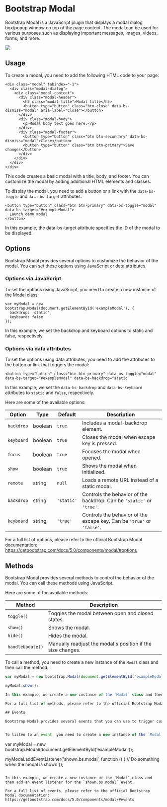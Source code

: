 # Bootstrap Modal

Bootstrap Modal is a JavaScript plugin that displays a modal dialog box/popup window on top of the page content. The modal can be used for various purposes such as displaying important messages, images, videos, forms, and more.

<img src="https://user-images.githubusercontent.com/95307102/221265434-84629fd4-56ed-4756-b533-21e29b5e1471.png">

## Usage

To create a modal, you need to add the following HTML code to your page:

````
<div class="modal" tabindex="-1">
  <div class="modal-dialog">
    <div class="modal-content">
      <div class="modal-header">
        <h5 class="modal-title">Modal title</h5>
        <button type="button" class="btn-close" data-bs-dismiss="modal" aria-label="Close"></button>
      </div>
      <div class="modal-body">
        <p>Modal body text goes here.</p>
      </div>
      <div class="modal-footer">
        <button type="button" class="btn btn-secondary" data-bs-dismiss="modal">Close</button>
        <button type="button" class="btn btn-primary">Save changes</button>
      </div>
    </div>
  </div>
</div>
````

This code creates a basic modal with a title, body, and footer. You can customize the modal by adding additional HTML elements and classes.

To display the modal, you need to add a button or a link with the `data-bs-toggle` and `data-bs-target` attributes:

````
<button type="button" class="btn btn-primary" data-bs-toggle="modal" data-bs-target="#exampleModal">
  Launch demo modal
</button>
````

In this example, the data-bs-target attribute specifies the ID of the modal to be displayed.

## Options

Bootstrap Modal provides several options to customize the behavior of the modal. You can set these options using JavaScript or data attributes.

### Options via JavaScript
To set the options using JavaScript, you need to create a new instance of the Modal class:

````
var myModal = new bootstrap.Modal(document.getElementById('exampleModal'), {
  backdrop: 'static',
  keyboard: false
});
````

In this example, we set the backdrop and keyboard options to static and false, respectively.

### Options via data attributes

To set the options using data attributes, you need to add the attributes to the button or link that triggers the modal:

````
<button type="button" class="btn btn-primary" data-bs-toggle="modal" data-bs-target="#exampleModal" data-bs-backdrop="static
````


In this example, we set the `data-bs-backdrop` and `data-bs-keyboard` attributes to `static` and `false`, respectively.

Here are some of the available options:

| Option       | Type      | Default   | Description                                                        |
| ------------ | --------- | --------- | ------------------------------------------------------------------ |
| `backdrop`   | boolean   | `true`    | Includes a modal-backdrop element.                                 |
| `keyboard`   | boolean   | `true`    | Closes the modal when escape key is pressed.                       |
| `focus`      | boolean   | `true`    | Focuses the modal when opened.                                     |
| `show`       | boolean   | `true`    | Shows the modal when initialized.                                  |
| `remote`     | string    | `null`    | Loads a remote URL instead of a static modal.                       |
| `backdrop`   | string    | `'static'` | Controls the behavior of the backdrop. Can be `'static'` or `'true'`. |
| `keyboard`   | string    | `'true'`  | Controls the behavior of the escape key. Can be `'true'` or `'false'`.  |

For a full list of options, please refer to the official Bootstrap Modal documentation: https://getbootstrap.com/docs/5.0/components/modal/#options

## Methods

Bootstrap Modal provides several methods to control the behavior of the modal. You can call these methods using JavaScript.

Here are some of the available methods:

| Method          | Description                                                      |
| --------------- | ---------------------------------------------------------------- |
| `toggle()`      | Toggles the modal between open and closed states.                |
| `show()`        | Shows the modal.                                                 |
| `hide()`        | Hides the modal.                                                 |
| `handleUpdate()`| Manually readjust the modal's position if the size changes.       |

To call a method, you need to create a new instance of the `Modal` class and then call the method:

```javascript
var myModal = new bootstrap.Modal(document.getElementById('exampleModal'));

myModal.show();

In this example, we create a new instance of the `Modal` class and then call the `show()` method to display the modal.

For a full list of methods, please refer to the official Bootstrap Modal documentation: https://getbootstrap.com/docs/5.0/components/modal/#methods

## Events

Bootstrap Modal provides several events that you can use to trigger custom actions. You can listen to these events using JavaScript.


To listen to an event, you need to create a new instance of the `Modal` class and then add an event listener:

````
var myModal = new bootstrap.Modal(document.getElementById('exampleModal'));

myModal.addEventListener('shown.bs.modal', function () {
  // Do something when the modal is shown
});
````

In this example, we create a new instance of the `Modal` class and then add an event listener for the `shown.bs.modal` event.

For a full list of events, please refer to the official Bootstrap Modal documentation: https://getbootstrap.com/docs/5.0/components/modal/#events